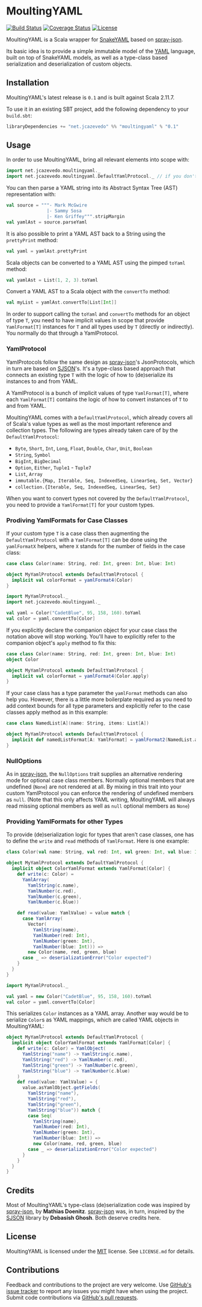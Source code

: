 # MoultingYAML

[![Build Status](https://travis-ci.org/jcazevedo/moultingyaml.svg?branch=master)](https://travis-ci.org/jcazevedo/moultingyaml)
[![Coverage Status](https://coveralls.io/repos/jcazevedo/moultingyaml/badge.svg?branch=master&service=github)](https://coveralls.io/github/jcazevedo/moultingyaml?branch=master)
[![License](https://img.shields.io/dub/l/vibe-d.svg)](https://raw.githubusercontent.com/jcazevedo/moultingyaml/master/LICENSE.md)

MoultingYAML is a Scala wrapper for [SnakeYAML][snakeyaml] based on
[spray-json][spray-json].

Its basic idea is to provide a simple immutable model of the [YAML][yaml]
language, built on top of SnakeYAML models, as well as a type-class based
serialization and deserialization of custom objects.

## Installation

MoultingYAML's latest release is `0.1` and is built against Scala 2.11.7.

To use it in an existing SBT project, add the following dependency to your
`build.sbt`:

```scala
libraryDependencies += "net.jcazevedo" %% "moultingyaml" % "0.1"
```

## Usage

In order to use MoultingYAML, bring all relevant elements into scope with:

```scala
import net.jcazevedo.moultingyaml._
import net.jcazevedo.moultingyaml.DefaultYamlProtocol._ // if you don't supply your own protocol
```

You can then parse a YAML string into its Abstract Syntax Tree (AST)
representation with:

```scala
val source = """- Mark McGwire
               |- Sammy Sosa
               |- Ken Griffey""".stripMargin
val yamlAst = source.parseYaml
```

It is also possible to print a YAML AST back to a String using the `prettyPrint`
method:

```scala
val yaml = yamlAst.prettyPrint
```

Scala objects can be converted to a YAML AST using the pimped `toYaml` method:

```scala
val yamlAst = List(1, 2, 3).toYaml
```

Convert a YAML AST to a Scala object with the `convertTo` method:

```scala
val myList = yamlAst.convertTo[List[Int]]
```

In order to support calling the `toYaml` and `convertTo` methods for an object of
type `T`, you need to have implicit values in scope that provide `YamlFormat[T]`
instances for `T` and all types used by `T` (directly or indirectly). You
normally do that through a YamlProtocol.

### YamlProtocol

YamlProtocols follow the same design as [spray-json][spray-json]'s
JsonProtocols, which in turn are based on [SJSON][sjson]'s. It's a type-class
based approach that connects an existing type `T` with the logic of how to
(de)serialize its instances to and from YAML.

A YamlProtocol is a bunch of implicit values of type `YamlFormat[T]`, where
each `YamlFormat[T]` contains the logic of how to convert instances of `T` to
and from YAML.

MoultingYAML comes with a `DefaultYamlProtocol`, which already covers all of
Scala's value types as well as the most important reference and collection
types. The following are types already taken care of by the
`DefaultYamlProtocol`:

* `Byte`, `Short`, `Int`, `Long`, `Float`, `Double`, `Char`, `Unit`, `Boolean`
* `String`, `Symbol`
* `BigInt`, `BigDecimal`
* `Option`, `Either`, `Tuple1` - `Tuple7`
* `List`, `Array`
* `immutable.{Map, Iterable, Seq, IndexedSeq, LinearSeq, Set, Vector}`
* `collection.{Iterable, Seq, IndexedSeq, LinearSeq, Set}`

When you want to convert types not covered by the `DefaultYamlProtocol`, you
need to provide a `YamlFormat[T]` for your custom types.

### Prodiving YamlFormats for Case Classes

If your custom type `T` is a case class then augmenting the
`DefaultYamlProtocol` with a `YamlFormat[T]` can be done using the `yamlFormatX`
helpers, where `X` stands for the number of fields in the case class:

```scala
case class Color(name: String, red: Int, green: Int, blue: Int)

object MyYamlProtocol extends DefaultYamlProtocol {
  implicit val colorFormat = yamlFormat4(Color)
}

import MyYamlProtocol._
import net.jcazevedo.moultingyaml._

val yaml = Color("CadetBlue", 95, 158, 160).toYaml
val color = yaml.convertTo[Color]
```

If you explicitly declare the companion object for your case class the notation
above will stop working. You'll have to explicitly refer to the companion
object's `apply` method to fix this:

```scala
case class Color(name: String, red: Int, green: Int, blue: Int)
object Color

object MyYamlProtocol extends DefaultYamlProtocol {
  implicit val colorFormat = yamlFormat4(Color.apply)
}
```

If your case class has a type parameter the `yamlFormat` methods can also help
you. However, there is a little more boilerplate required as you need to add
context bounds for all type parameters and explicitly refer to the case classes
apply method as in this example:

```scala
case class NamedList[A](name: String, items: List[A])

object MyYamlProtocol extends DefaultYamlProtocol {
  implicit def namedListFormat[A: YamlFormat] = yamlFormat2(NamedList.apply[A])
}
```

### NullOptions

As in [spray-json][spray-json], the `NullOptions` trait supplies an alternative
rendering mode for optional case class members. Normally optional members that
are undefined (`None`) are not rendered at all. By mixing in this trait into
your custom YamlProtocol you can enforce the rendering of undefined members as
`null`. (Note that this only affects YAML writing, MoultingYAML will always read
missing optional members as well as `null` optional members as `None`)

### Providing YamlFormats for other Types

To provide (de)serialization logic for types that aren't case classes, one has
to define the `write` and `read` methods of `YamlFormat`. Here is one example:

```scala
class Color(val name: String, val red: Int, val green: Int, val blue: Int)

object MyYamlProtocol extends DefaultYamlProtocol {
  implicit object ColorYamlFormat extends YamlFormat[Color] {
    def write(c: Color) =
      YamlArray(
        YamlString(c.name),
        YamlNumber(c.red),
        YamlNumber(c.green),
        YamlNumber(c.blue))

    def read(value: YamlValue) = value match {
      case YamlArray(
        Vector(
          YamlString(name),
          YamlNumber(red: Int),
          YamlNumber(green: Int),
          YamlNumber(blue: Int))) =>
        new Color(name, red, green, blue)
      case _ => deserializationError("Color expected")
    }
  }
}

import MyYamlProtocol._

val yaml = new Color("CadetBlue", 95, 158, 160).toYaml
val color = yaml.convertTo[Color]
```

This serializes `Color` instances as a YAML array. Another way would be to
serialize `Color`s as YAML mappings, which are called YAML objects in
MoultingYAML:

```scala
object MyYamlProtocol extends DefaultYamlProtocol {
  implicit object ColorYamlFormat extends YamlFormat[Color] {
    def write(c: Color) = YamlObject(
      YamlString("name") -> YamlString(c.name),
      YamlString("red") -> YamlNumber(c.red),
      YamlString("green") -> YamlNumber(c.green),
      YamlString("blue") -> YamlNumber(c.blue)
    )
    def read(value: YamlValue) = {
      value.asYamlObject.getFields(
        YamlString("name"),
        YamlString("red"),
        YamlString("green"),
        YamlString("blue")) match {
        case Seq(
          YamlString(name),
          YamlNumber(red: Int),
          YamlNumber(green: Int),
          YamlNumber(blue: Int)) =>
          new Color(name, red, green, blue)
        case _ => deserializationError("Color expected")
      }
    }
  }
}
```

## Credits

Most of MoultingYAML's type-class (de)serialization code was inspired by
[spray-json][spray-json], by **Mathias Doenitz**. [spray-json][spray-json] was,
in turn, inspired by the [SJSON][sjson] library by **Debasish Ghosh**. Both
deserve credits here.

## License

MoultingYAML is licensed under the [MIT](http://opensource.org/licenses/MIT)
license. See `LICENSE.md` for details.

## Contributions

Feedback and contributions to the project are very welcome. Use
[GitHub's issue tracker](https://github.com/jcazevedo/moultingyaml/issues) to
report any issues you might have when using the project. Submit code
contributions via
[GitHub's pull requests](https://github.com/jcazevedo/moultingyaml/pulls).

[sjson]: https://github.com/debasishg/sjson
[snakeyaml]: https://bitbucket.org/asomov/snakeyaml
[spray-json]: https://github.com/spray/spray-json
[yaml]: http://yaml.org/
